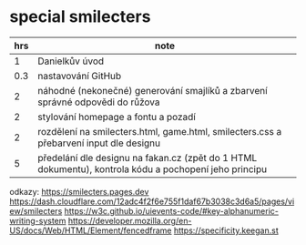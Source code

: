 # special smilecters

| hrs | note
| --- | ---
| 1   |  Danielkův úvod
| 0.3 |  nastavování GitHub
| 2   |  náhodné (nekonečné) generování smajlíků a zbarvení správné odpovědi do růžova
| 2   |  stylování homepage a fontu a pozadí
| 2   |  rozdělení na smilecters.html, game.html, smilecters.css a přebarvení input dle designu
| 5   |  předelání dle designu na fakan.cz (zpět do 1 HTML dokumentu), kontrola kódu a pochopení jeho principu

odkazy:
https://smilecters.pages.dev
https://dash.cloudflare.com/12adc4f2f6e755f1daf67b3038c3d6a5/pages/view/smilecters
https://w3c.github.io/uievents-code/#key-alphanumeric-writing-system
https://developer.mozilla.org/en-US/docs/Web/HTML/Element/fencedframe
https://specificity.keegan.st